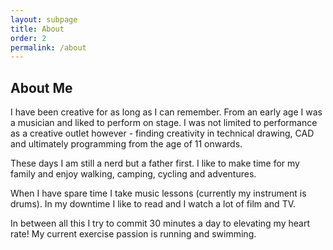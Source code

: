 ```yaml
---
layout: subpage
title: About
order: 2
permalink: /about
---
```


## About Me

I have been creative for as long as I can remember. From an early age I was a musician and liked to perform on stage. I was not limited to performance as a creative outlet however - finding creativity in technical drawing, CAD and ultimately programming from the age of 11 onwards.

These days I am still a nerd but a father first. I like to make time for my family and enjoy walking, camping, cycling and adventures.

When I have spare time I take music lessons (currently my instrument is drums). In my downtime I like to read and I watch a lot of film and TV.

In between all this I try to commit 30 minutes a day to elevating my heart rate! My current exercise passion is running and swimming.
